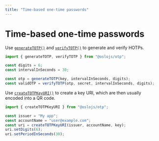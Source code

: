 ```yaml
---
title: "Time-based one-time passwords"
---
```


# Time-based one-time passwords

Use [`generateTOTP()`](/reference/main/generateTOTP) and [`verifyTOTP()`](/reference/main/verifyTOTP) to generate and verify HOTPs.

```ts
import { generateTOTP, verifyTOTP } from "@oslojs/otp";

const digits = 6;
const intervalInSeconds = 30;

const otp = generateTOTP(key, intervalInSeconds, digits);
const validOTP = verifyTOTP(otp, secret, intervalInSeconds, digits);
```

Use [`createTOTPKeyURI()`](/reference/main/createTOTPKeyURI) to create a key URI, which are then usually encoded into a QR code.

```ts
import { createTOTPKeyURI } from "@oslojs/otp";

const issuer = "My app";
const accountName = "user@example.com";
const uri = createTOTPKeyURI(issuer, accountName, key);
uri.setDigits(6);
uri.setPeriodInSeconds(30);
```
